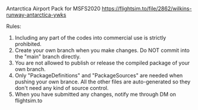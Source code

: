 Antarctica Airport Pack for MSFS2020
https://flightsim.to/file/2862/wilkins-runway-antarctica-ywks

Rules:
1. Including any part of the codes into commercial use is strictly prohibited.
2. Create your own branch when you make changes. Do NOT commit into the "main" branch directly.
3. You are not allowed to publish or release the compiled package of your own branch.
4. Only "PackageDefinitions" and "PackageSources" are needed when pushing your own brance. All the other files are auto-generated so they don't need any kind of source control.
5. When you have submitted any changes, notify me through DM on flightsim.to
